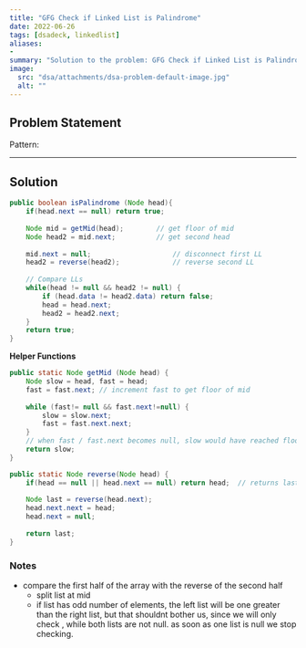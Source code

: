 ```yaml
---
title: "GFG Check if Linked List is Palindrome"
date: 2022-06-26
tags: [dsadeck, linkedlist]
aliases:
- 
summary: "Solution to the problem: GFG Check if Linked List is Palindrome"
image:
  src: "dsa/attachments/dsa-problem-default-image.jpg"
  alt: ""
---
```


## Problem Statement


Pattern: 

---

## Solution
``` java
public boolean isPalindrome (Node head){
	if(head.next == null) return true;
	
	Node mid = getMid(head);        // get floor of mid
	Node head2 = mid.next;      	// get second head
	
	mid.next = null;                    // disconnect first LL
	head2 = reverse(head2);             // reverse second LL
	
	// Compare LLs
	while(head != null && head2 != null) {
		if (head.data != head2.data) return false;
		head = head.next;
		head2 = head2.next;
	}
	return true;
}
```

**Helper Functions**
``` java
public static Node getMid (Node head) {
	Node slow = head, fast = head;
	fast = fast.next; // increment fast to get floor of mid
	
	while (fast!= null && fast.next!=null) {
		slow = slow.next;
		fast = fast.next.next;
	}
	// when fast / fast.next becomes null, slow would have reached floor of mid
	return slow;
}

public static Node reverse(Node head) {
	if(head == null || head.next == null) return head;  // returns last node
	
	Node last = reverse(head.next);
	head.next.next = head;
	head.next = null;
	
	return last;
}
```

### Notes
- compare the first half of the array with the reverse of the second half
	- split list at mid
	- if list has odd number of elements, the left list will be one greater than the right list, but that shouldnt bother us, since we will only check , while both lists are not null. as soon as one list is null we stop checking.

 

